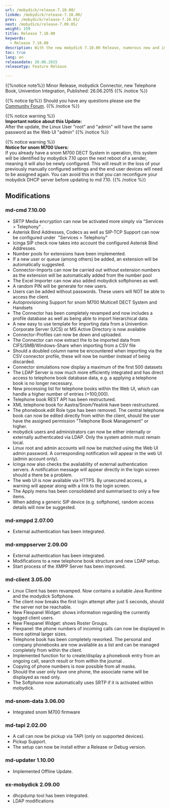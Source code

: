 ```yaml
---
url: /mobydick/release-7.10.00/
linkde: /mobydick/release-7.10.00/
prev:  /mobydick/release-7.10.01/
next: /mobydick/release-7.09.05/
weight: 159
title: Release 7.10.00
keywords: 
  - Release 7.10.00
description: With the new mobydick 7.10.00 Release, numerous new and improved functions are now available.
toc: true
lang: en
releasedate: 26.06.2015 
releasetyp: Feature Release

---
```


{{%notice note%}}
Minor Release, mobydick Connector, new Telephone Book, Univention Integration, Published: 26.06.2015 
{{% /notice %}}

{{% notice tip%}}
Should you have any questions please use the [Community Forum](http://community.pascom.net/forum.php?langid=6 "Visit our Forum").
{{% /notice %}}

{{% notice warning %}}  
**Important notice about this Update:**<br/>
After the update, the Linux User "root" and "admin" will have the same password as the Web UI "admin"
{{% /notice %}}

{{% notice warning %}}  
**Notice for snom M700 Users:**<br/>
If you already have a snom M700 DECT System in operation, this system will be identified by mobydick 7.10 upon the next reboot of a sender, meaning it will also be newly configured. This will result in the loss of your previously manually configured settings and the end user devices will need to be assigned again. You can avoid this in that you can reconfigure your mobydick DHCP server before updating to md 7.10.
{{% /notice %}}


## Modifications

### md-cmd 7.10.00

*   SRTP Media encryption can now be activated more simply via "Services > Telephony" .
*   Asterisk Bind Addresses, Codecs as well as SIP-TCP Support can now be configured under  "Services > Telephony"
*   Icinga SIP check now takes into account the configured Asterisk Bind Addresses.
*   Number pools for extensions have been implemented.
*   If a new user or queue (among others) be added, an extension will be automatically suggested.
*   Connector-Imports can now be carried out without extension numbers as the extension will be automatically added from the number pool
*   The Excel Importer can now also added mobydick softphones as well.
*   A random PIN will be generate for new users.
*   Users can be added without passwords. These users will NOT be able to access the client.
*   Autoprovisioning Support for snom M700 Multicell DECT System and Handsets
*   The Connector has been completely revamped and now includes a profile database as well as being able to import hierarchical data.
*   A new easy to use template for importing data from a Univention Corporate Server (UCS) or MS Active Directory is now available
*   Connector-Profiles can now be down and uploaded. 
*   The Connector can now extract the to be imported data from CIFS/SMB/Windows-Share when importing from a CSV file
*   Should a doubled column name be encountered when importing via the CSV connector profile, these will now be number instead of being discarded.
*   Connector simulations now display a maximum of the first 500 datasets 
*   The LDAP Server is now much more efficiently integrated and has direct access to telephone book database data, e.g. a applying a telephone book is no longer necessary.
*   New processing list for telephone books within the Web UI, which can handle a higher number of entries (>100,000).
*   Telephone book REST API has been restructured. 
*   XML telephone book for Aastra/Snom/Yealink have been restructured.
*   The phonebook.edit Role type has been removed. The central telephone book can now be edited directly from within the client, should the user have the assigned permission "Telephone Book Management" or higher. 
*   mobydick users and administrators can now be either internally or externally authenticated via LDAP. Only the system admin must remain local.
*   Linux root and admin accounts will now be matched using the Web UI admin password. A corresponding notification will appear in the web UI (admin account only).
*   Icinga now also checks the availability of external authentication servers. A notification message will appear directly in the login screen should a there be a problem. 
*   The web UI is now available via HTTPS. By unsecured access, a warning will appear along with a link to the login screen. 
*   The Apply menu has been consolidated and summarised to only a few items. 
*   When adding a generic SIP device (e.g. softphone), random access details will now be suggested.

### md-xmppd 2.07.00

*   External authentication has been integrated.

### md-xmppserver 2.09.00

*   External authentication has been integrated.
*   Modifications to a new telephone book structure and new LDAP setup.
*   Start process of the XMPP Server has been improved.

### md-client 3.05.00

*   Linux Client has been revamped. Now contains a suitable Java Runtime and the modydick Softphone.
*   The client now breaks the first login attempt after just 5 seconds, should the server not be reachable.
*   New Flexpanel Widget: shows information regarding the currently logged client users.
*   New Flexpanel Widget: shows Roster Groups.
*   Flexpanel: the phone numbers of incoming calls can now be displayed in more optimal larger sizes.
*   Telephone book has been completely reworked. The personal and company phonebooks are now available as a list and can be managed completely from within the client.
*   Implemented function for to create/display a phonebook entry from an ongoing call, search result or from within the journal .
*   Copying of phone numbers is now possible from all masks.
*   Should the user only have one phone, the associate name will be displayed as read only.
*   The Softphone now automatically uses SRTP if it is activated within mobydick.

### md-snom-data 3.06.00

*   Integrated snom M700 firmware 

### md-tapi 2.02.00

*   A call can now be pickup via TAPI (only on supported devices).
*   Pickup Support.
*   The setup can now be install either a Release or Debug version.

### md-updater 1.10.00

*   Implemented Offline Update.

### ex-mobydick 2.09.00

*   dhcpdump tool has been integrated.
*   LDAP modifications